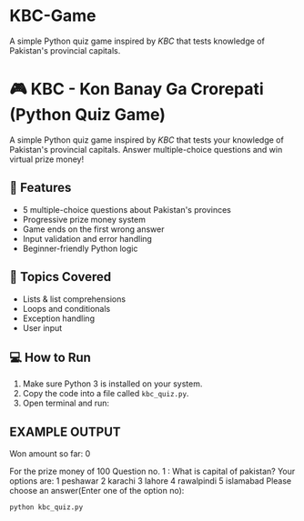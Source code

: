 # KBC-Game
A simple Python quiz game inspired by *KBC* that tests knowledge of Pakistan's provincial capitals.
# 🎮 KBC - Kon Banay Ga Crorepati (Python Quiz Game)

A simple Python quiz game inspired by *KBC* that tests your knowledge of Pakistan's provincial capitals. Answer multiple-choice questions and win virtual prize money!

## 📌 Features

- 5 multiple-choice questions about Pakistan's provinces
- Progressive prize money system
- Game ends on the first wrong answer
- Input validation and error handling
- Beginner-friendly Python logic

## 🧠 Topics Covered

- Lists & list comprehensions
- Loops and conditionals
- Exception handling
- User input

## 💻 How to Run

1. Make sure Python 3 is installed on your system.
2. Copy the code into a file called `kbc_quiz.py`.
3. Open terminal and run:

## EXAMPLE OUTPUT

Won amount so far:  0

For the prize money of 100 
Question no. 1 : What is capital of pakistan?
Your options are: 
1 peshawar 2 karachi 3 lahore 4 rawalpindi 5 islamabad
Please choose an answer(Enter one of the option no): 

```bash
python kbc_quiz.py


